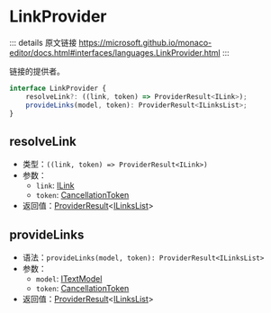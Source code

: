 # LinkProvider

<backTop />
        
::: details 原文链接
https://microsoft.github.io/monaco-editor/docs.html#interfaces/languages.LinkProvider.html
:::


链接的提供者。

```ts
interface LinkProvider {
    resolveLink?: ((link, token) => ProviderResult<ILink>);
    provideLinks(model, token): ProviderResult<ILinksList>;
}
```

## resolveLink
- 类型：`((link, token) => ProviderResult<ILink>)`
- 参数：
  - `link`: [ILink](/api/languages/ILink.md)
  - `token`: [CancellationToken](/api/CancellationToken.md)
- 返回值：[ProviderResult](/api/languages/ProviderResult.md)<[ILinksList](/api/languages/ILinksList.md)>
## provideLinks
- 语法：`provideLinks(model, token): ProviderResult<ILinksList>`
- 参数：
  - `model`: [ITextModel](/api/editor/ITextModel.md)
  - `token`: [CancellationToken](/api/CancellationToken.md)
- 返回值：[ProviderResult](/api/languages/ProviderResult.md)<[ILinksList](/api/languages/ILinksList.md)>
